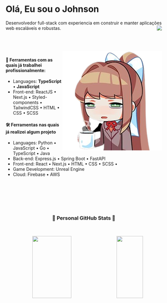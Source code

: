 # Olá, Eu sou o Johnson

<p>

Desenvolvedor full-stack com experiencia em construir e manter aplicações web escaláveis e robustas. <span align="center"> 
   <a href="https://www.buymeacoffee.com/simeonejohnson">
   <img align="right" src="https://img.shields.io/badge/Buy%20Me%20a%20Coffee-ffdd00?style=for-the-badge&logo=buy-me-a-coffee&logoColor=black" />
   </a>
   </span>
</p>

<br>
<br>
<br>

<img align=right src="./img/coffe.png"/>

#### 🧶 Ferramentas com as quais já trabalhei profissionalmente:

- Languages: **TypeScript** • **JavaScript**
- Front-end: ReactJS • Next.js • Styled-components • TailwindCSS • HTML • CSS • SCSS

#### 🛠 Ferramentas nas quais já realizei algum projeto

- Languages: Python • JavaScript • Go • TypeScript • Java
- Back-end: Express.js • Spring Boot • FastAPI 
- Front-end: React • Next.js • HTML • CSS • SCSS •
- Game Development: Unreal Engine
- Cloud: Firebase • AWS

<br>

<br>

<br>

<br>

<br>

<h3 align="center">🌟 Personal GitHub Stats 🌟</h3>

<br>

<p align="center">
   
 <img width="50%"  height="200px" src="https://github-readme-stats.vercel.app/api?username=Johnson49&count_private=true&include_all_commits=true&show_icons=true&theme=radical" />
   
<img align="right" height="200px" width="41%" src="https://github-readme-stats.vercel.app/api/top-langs/?username=Johnson49&theme=omni&langs_count=8&hide=html&hide_border=false&include_all_commits=false&count_private=false&layout=compact" />
</p>

<br>
